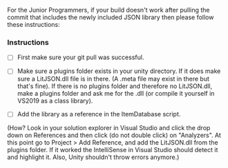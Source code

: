 For the Junior Programmers, if your build doesn't work after pulling the commit that includes the newly included JSON library then please follow these instructions:

### Instructions

* [ ] First make sure your git pull was successful.


* [ ] Make sure a plugins folder exists in your unity directory. If it does make sure a LitJSON.dll file is in there. (A .meta file may exist in there but that's fine). If there is no plugins folder and therefore no LitJSON.dll, make a plugins folder and ask me for the .dll (or compile it yourself in VS2019 as a class library).


* [ ] Add the library as a reference in the ItemDatabase script.

(How? Look in your solution explorer in Visual Studio and click the drop down on References and then click (do not double click) on "Analyzers". At this point go to Project > Add Reference, and add the LitJSON.dll from the plugins folder. If it worked the IntelliSense in Visual Studio should detect it and highlight it. Also, Unity shouldn't throw errors anymore.)

